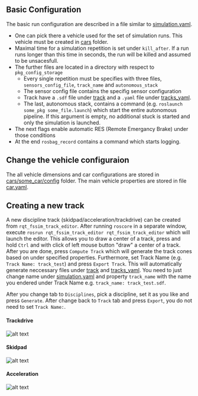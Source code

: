 ## Basic Configuration
The basic run configuration are described in a file similar to [simulation.yaml](../fssim/config/simulation.yaml). 
* One can pick there a vehicle used for the set of simulation runs. This vehicle must be created in [cars](../fssim_description/cars) folder. 
* Maximal time for a simulation repetition is set under `kill_after`. If a run runs longer than this time in seconds, the run will be killed and assumed to be unsacesfull.
* The further files are located in a directory with respect to `pkg_config_storage`
  * Every single repetition must be specifies with three files, `sensors_config_file`, `track_name` and `autonomous_stack`
  * The sensor config file contains the specifig sensor configuration
  * Track have a `.sdf` file under [track](../fssim_gazebo/models/track) and a `.yaml` file under [tracks_yaml](../fssim_gazebo/models/track/tracks_yaml).
  * The last, autonomous stack, contains a command (e.g. `roslaunch some_pkg some_file.launch`) which start the entire autonomous pipeline. If this argument is empty, no additional stuck is started and only the simulation is launched. 
 * The next flags enable automatic RES (Remote Emergancy Brake) under those conditions
 * At the end `rosbag_record` contains a command which starts logging. 

## Change the vehicle configuraion
The all vehicle dimensions and car configurations are stored in [cars/some_car/config](../fssim_description/cars/gotthard/config) folder.  The main vehicle properties are stored in file [car.yaml](../fssim_description/cars/gotthard/config/car.yaml).

## Creating a new track
A new discipline track (skidpad/acceleration/trackdrive) can be created from `rqt_fssim_track_editor`. After running `roscore` in a separate window, execute `rosrun rqt_fssim_track_editor rqt_fssim_track_editor` which will launch the editor. This allows you to draw a center of a track, press and hold `Ctrl` and with click of left mouse button "draw" a center of a track. After you are done, press `Compute Track` which will generate the track cones based on under specified properties. Furthermore, set Track Name (e.g. `Track Name: track_test`) and press `Export Track`. This will automatically generate neccessary files under [track](../fssim_gazebo/models/track) and [tracks_yaml](../fssim_gazebo/models/track/tracks_yaml). You need to just change name under [simulation.yaml](../fssim/config/simulation.yaml) and property `track_name` with the name you endered under Track Name e.g. `track_name: track_test.sdf`.

After you change tab to `Disciplines`, pick a discipline, set it as you like and press `Generate`. After change back to `Track` tab and press `Export`, you do not need to set `Track Name:`.  

#### Trackdrive
![alt text](img/track_editor_track.png "Trackdrive")

#### Skidpad
![alt text](img/track_editor_skidpad.png "Skidpad")

#### Acceleration
![alt text](img/track_editor_accel.png "Acceleration")

